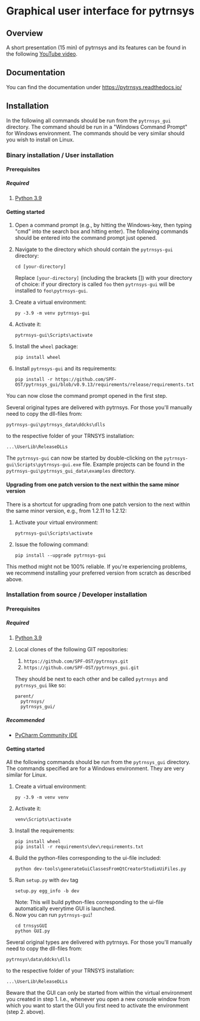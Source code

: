 # Graphical user interface for pytrnsys

## Overview

A short presentation (15 min) of pytrnsys and its features can be found in the following 
[YouTube video](https://www.youtube.com/watch?v=B1BSjYRKuVM).

## Documentation

You can find the documentation under https://pytrnsys.readthedocs.io/ 

## Installation

In the following all commands should be run from the `pytrnsys_gui` directory. The command should be run in a 
"Windows Command Prompt" for Windows environment. The commands should be very similar should you wish to install on
Linux.

### Binary installation / User installation

#### Prerequisites

##### Required

1. [Python 3.9](https://www.python.org/downloads/)

#### Getting started

1. Open a command prompt (e.g., by hitting the Windows-key, then typing "cmd" 
   into the search box and hitting enter). The following commands should be entered
   into the command prompt just opened.

1. Navigate to the directory which should contain the `pytrnsys-gui` directory:
    ```commandline
    cd [your-directory]
    ```
   Replace `[your-directory]` (including the brackets []) with your directory of choice: if your
directory is called `foo` then `pytrnsys-gui` will be installed to `foo\pytrnsys-gui`.
   
1. Create a virtual environment:
    ```commandline
    py -3.9 -m venv pytrnsys-gui
    ```
1. Activate it:
    ```commandline
    pytrnsys-gui\Scripts\activate
    ```
1. Install the `wheel` package:
    ```commandline
    pip install wheel
    ```
         
1. Install `pytrnsys-gui` and its requirements:
    ```commandline
    pip install -r https://github.com/SPF-OST/pytrnsys_gui/blob/v0.9.13/requirements/release/requirements.txt
    ```
   
You can now close the command prompt opened in the first step.

Several original types are delivered with pytrnsys. For those you'll manually need to copy the dll-files from:

    pytrnsys-gui\pytrnsys_data\ddcks\dlls
    
to the respective folder of your TRNSYS installation:

    ...\UserLib\ReleaseDLLs

The `pytrnsys-gui` can now be started by double-clicking on the 
`pytrnsys-gui\Scripts\pytrnsys-gui.exe` file. Example projects can be found in the
`pytrnsys-gui\pytrnsys_gui_data\examples` directory.


#### Upgrading from one patch version to the next within the same minor version
There is a shortcut for upgrading from one patch version to the next within the same minor version, e.g., from
1.2.11 to 1.2.12:

1. Activate your virtual environment:
    ```commandline
    pytrnsys-gui\Scripts\activate

1. Issue the following command:
    ```commandline
    pip install --upgrade pytrnsys-gui
   
This method might not be 100% reliable. If you're experiencing problems, we recommend installing your preferred
version from scratch as described above.


### Installation from source / Developer installation

#### Prerequisites

##### Required

1. [Python 3.9](https://www.python.org/downloads/)
1. Local clones of the following GIT repositories:
    1. `https://github.com/SPF-OST/pytrnsys.git`
    1. `https://github.com/SPF-OST/pytrnsys_gui.git`

    They should be next to each other and be called `pytrnsys` and `pytrnsys_gui` like so:
    ```
    parent/
      pytrnsys/
      pytrnsys_gui/
    ```

##### Recommended
* [PyCharm Community IDE](https://www.jetbrains.com/pycharm/downloa)

#### Getting started

All the following commands should be run from the `pytrnsys_gui` directory. The commands
specified are for a Windows environment. They are very similar for Linux.

1. Create a virtual environment:
    ```commandline
    py -3.9 -m venv venv
    ```
2. Activate it:
    ```commandline
    venv\Scripts\activate
    ```
3. Install the requirements:
    ```commandline
    pip install wheel
    pip install -r requirements\dev\requirements.txt
    ```
4. Build the python-files corresponding to the ui-file included:
   ```commandline
   python dev-tools\generateGuiClassesFromQtCreatorStudioUiFiles.py
   ```
5. Run `setup.py` with `dev` tag
   ```commandline
   setup.py egg_info -b dev
   ```
   Note: This will build python-files corresponding to the ui-file automatically everytime GUI is launched.
6. Now you can run `pytrnsys-gui`!
    ```commandline
    cd trnsysGUI
    python GUI.py
    ```

Several original types are delivered with pytrnsys. For those you'll manually need to copy the dll-files from:

    pytrnsys\data\ddcks\dlls
    
to the respective folder of your TRNSYS installation:

    ...\UserLib\ReleaseDLLs
    
Beware that the GUI can only be started from within the virtual environment you created in step 1. 
I.e., whenever you open a new console window from which you want to start the GUI you first need 
to activate the environment (step 2. above).

